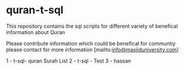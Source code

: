 # quran-t-sql
This repository contains the sql scripts for different variety of benefical information about Quran

Please contribute information which could be benefical for communtiy
please contact for more information
[mailto:info@masjiduniversity.com]


1 - t-sql- quran Surah List 
2 - t-sql - Test
3 - hassan
